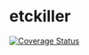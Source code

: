 # etckiller
[![Coverage Status](https://coveralls.io/repos/github/brotherlogic/etckiller/badge.svg)](https://coveralls.io/github/brotherlogic/etckiller)
